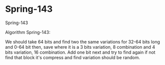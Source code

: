 # Spring-143
Spring-143

Algorithm Spring-143:

We should take 64 bits and find two the same variations for 32-64 bits long and 0-64 bit then, save where it is a 3 bits variation, 8 combination and 4 bits variation, 16 combination. Add one bit next and try to find again if not find that block it's compress and find variation should be random.
